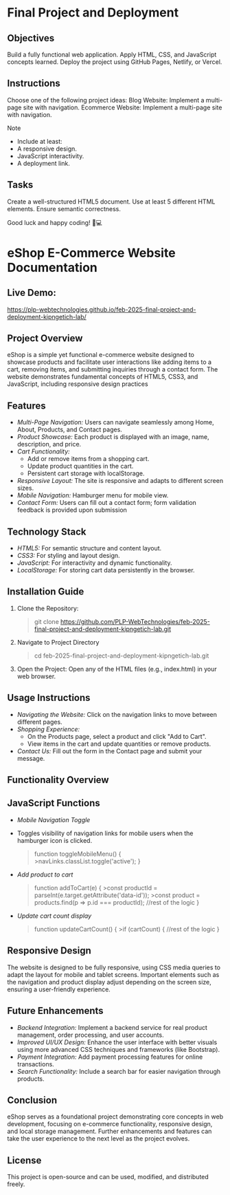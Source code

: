 # Final Project and Deployment

## Objectives
Build a fully functional web application.
Apply HTML, CSS, and JavaScript concepts learned.
Deploy the project using GitHub Pages, Netlify, or Vercel.

## Instructions
Choose one of the following project ideas:
Blog Website: Implement a multi-page site with navigation.
Ecommerce Website: Implement a multi-page site with navigation.

>[!NOTE]
> - Include at least:
> - A responsive design.
> - JavaScript interactivity.
> - A deployment link.

## Tasks

Create a well-structured HTML5 document.
Use at least 5 different HTML elements.
Ensure semantic correctness.

Good luck and happy coding! 🚀💻

# eShop E-Commerce Website Documentation

## Live Demo:

https://plp-webtechnologies.github.io/feb-2025-final-project-and-deployment-kipngetich-lab/

## Project  Overview
eShop is a simple yet functional e-commerce website designed to showcase products and facilitate user interactions like adding items to a cart, removing items, and submitting inquiries through a contact form. The website demonstrates fundamental concepts of HTML5, CSS3, and JavaScript, including responsive design practices

## Features
- *Multi-Page Navigation:* Users can navigate seamlessly among Home, About, Products, and Contact pages.
- *Product Showcase:* Each product is displayed with an image, name, description, and price.
- *Cart Functionality:*
    - Add or remove items from a shopping cart.
    - Update product quantities in the cart.
    - Persistent cart storage with localStorage.
- *Responsive Layout:* The site is responsive and adapts to different screen sizes.
- *Mobile Navigation:* Hamburger menu for mobile view.
- *Contact Form:* Users can fill out a contact form; form validation feedback is provided upon submission

## Technology Stack
- *HTML5:* For semantic structure and content layout.
- *CSS3:* For styling and layout design.
- *JavaScript:* For interactivity and dynamic functionality.
- *LocalStorage:* For storing cart data persistently in the browser.

## Installation Guide
1. Clone the Repository:
    >git clone https://github.com/PLP-WebTechnologies/feb-2025-final-project-and-deployment-kipngetich-lab.git
2. Navigate to Project Directory
    >cd feb-2025-final-project-and-deployment-kipngetich-lab.git
3. Open the Project: Open any of the HTML files (e.g., index.html) in your web browser.

## Usage Instructions
- *Navigating the Website:* Click on the navigation links to move between different pages.
- *Shopping Experience:*
    - On the Products page, select a product and click "Add to Cart".
    - View items in the cart and update quantities or remove products.
- *Contact Us:* Fill out the form in the Contact page and submit your message.

## Functionality Overview
## JavaScript Functions
- *Mobile Navigation Toggle*
- Toggles visibility of navigation links for mobile users when the hamburger icon is clicked.

    >function toggleMobileMenu() {
        >navLinks.classList.toggle('active');
    >}
  
 - *Add product to cart*
    >function addToCart(e) {
        >const productId = parseInt(e.target.getAttribute('data-id'));
        >const product = products.find(p => p.id === productId);
      >//rest of the logic
    >}
   
 - *Update cart count display*
    >function updateCartCount() {
        >if (cartCount) {
    >//rest of the logic
    >}
   
## Responsive Design
The website is designed to be fully responsive, using CSS media queries to adapt the layout for mobile and tablet screens. Important elements such as the navigation and product display adjust depending on the screen size, ensuring a user-friendly experience.

## Future Enhancements
- *Backend Integration:* Implement a backend service for real product management, order processing, and user accounts.
- *Improved UI/UX Design:* Enhance the user interface with better visuals using more advanced CSS techniques and frameworks (like Bootstrap).
- *Payment Integration:* Add payment processing features for online transactions.
- *Search Functionality:* Include a search bar for easier navigation through products.

## Conclusion
eShop serves as a foundational project demonstrating core concepts in web development, focusing on e-commerce functionality, responsive design, and local storage management. Further enhancements and features can take the user experience to the next level as the project evolves.

## License
This project is open-source and can be used, modified, and distributed freely.